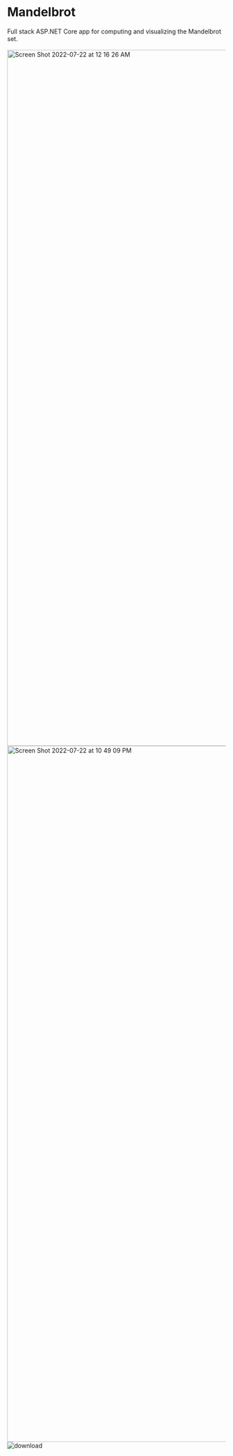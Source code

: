 # Mandelbrot

Full stack ASP.NET Core app for computing and visualizing the Mandelbrot set.
\
\
<img width="1600" alt="Screen Shot 2022-07-22 at 12 16 26 AM" src="https://user-images.githubusercontent.com/55864293/180361456-5289265d-375d-4316-8d1c-bb93ec8adcb2.png">
<img width="1600" alt="Screen Shot 2022-07-22 at 10 49 09 PM" src="https://user-images.githubusercontent.com/55864293/180796032-72882fc9-1451-4d87-8d94-d2dcfa6d9420.png">
![download](https://user-images.githubusercontent.com/65572621/181386220-9dfe39c7-0531-4de3-a114-88989b8ec7ac.png)
